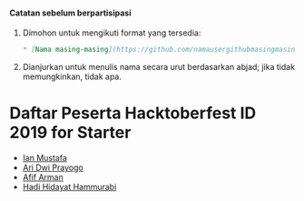 #### Catatan sebelum berpartisipasi
1. Dimohon untuk mengikuti format yang tersedia:
   ```md
   * [Nama masing-masing](https://github.com/namausergithubmasingmasing)
   ```
2. Dianjurkan untuk menulis nama secara urut berdasarkan abjad; jika tidak memungkinkan, tidak apa.

# Daftar Peserta Hacktoberfest ID 2019 for Starter

* [Ian Mustafa](https://github.com/ianmustafa)
* [Ari Dwi Prayogo](https://github.com/aridwiprayogo)
* [Afif Arman](https://github.com/Armandos42)
* [Hadi Hidayat Hammurabi](https://github.com/hadihammurabi)
